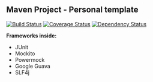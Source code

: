 ## **Maven Project - Personal template**
[![Build Status](https://travis-ci.org/svetlozarkirkov/maven-project-template-personal.svg?branch=master)](https://travis-ci.org/svetlozarkirkov/maven-project-template-personal)   [![Coverage Status](https://coveralls.io/repos/github/svetlozarkirkov/maven-project-template-personal/badge.svg?branch=master)](https://coveralls.io/github/svetlozarkirkov/maven-project-template-personal?branch=master)	[![Dependency Status](https://www.versioneye.com/user/projects/56e94b744e714c004f4d0b75/badge.svg?style=flat)](https://www.versioneye.com/user/projects/56e94b744e714c004f4d0b75)

**Frameworks inside:**

 - JUnit
 - Mockito
 - Powermock
 - Google Guava
 - SLF4j